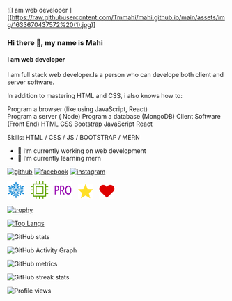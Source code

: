 ![I am web developer ][(https://raw.githubusercontent.com/Tmmahi/mahi.github.io/main/assets/img/1633670437572%20(1).jpg)]
### Hi there 👋, my name is Mahi
#### I am web developer 



I am full stack web developer.Is a person who can develope both client and server software.

In addition to mastering HTML and CSS, i also knows how to:

Program a browser (like using JavaScript, React)<br>
Program a server ( Node)
Program a database (MongoDB)
Client Software
(Front End)
HTML
CSS
Bootstrap
JavaScript
React


Skills:   HTML / CSS / JS / BOOTSTRAP / MERN

- 🔭 I’m currently working on web development  
- 🌱 I’m currently learning mern 


[<img src='https://cdn.jsdelivr.net/npm/simple-icons@3.0.1/icons/github.svg' alt='github' height='40'>](https://github.com/Tmmahi)  [<img src='https://cdn.jsdelivr.net/npm/simple-icons@3.0.1/icons/facebook.svg' alt='facebook' height='40'>](https://www.facebook.com/tawyabmahamud.mahi)  [<img src='https://cdn.jsdelivr.net/npm/simple-icons@3.0.1/icons/instagram.svg' alt='instagram' height='40'>](https://www.instagram.com/_tmmahi/)  

<a href='https://archiveprogram.github.com/'><img src='https://raw.githubusercontent.com/acervenky/animated-github-badges/master/assets/acbadge.gif' width='40' height='40'></a> <a href='https://docs.github.com/en/developers'><img src='https://raw.githubusercontent.com/acervenky/animated-github-badges/master/assets/devbadge.gif' width='40' height='40'></a> <a href='https://github.com/pricing'><img src='https://raw.githubusercontent.com/acervenky/animated-github-badges/master/assets/pro.gif' width='40' height='40'></a> <a href='https://stars.github.com/'><img src='https://raw.githubusercontent.com/acervenky/animated-github-badges/master/assets/starbadge.gif' width='35' height='35'></a> <a href='https://docs.github.com/en/github/supporting-the-open-source-community-with-github-sponsors'><img src='https://raw.githubusercontent.com/acervenky/animated-github-badges/master/assets/sponsorbadge.gif' width='35' height='35'></a> 

[![trophy](https://github-profile-trophy.vercel.app/?username=Tmmahi)](https://github.com/ryo-ma/github-profile-trophy)

[![Top Langs](https://github-readme-stats.vercel.app/api/top-langs/?username=Tmmahi)](https://github.com/anuraghazra/github-readme-stats)

![GitHub stats](https://github-readme-stats.vercel.app/api?username=Tmmahi&show_icons=true&count_private=true)  

![GitHub Activity Graph](https://activity-graph.herokuapp.com/graph?username=Tmmahi)  

![GitHub metrics](https://metrics.lecoq.io/Tmmahi)  

![GitHub streak stats](https://github-readme-streak-stats.herokuapp.com/?user=Tmmahi)  

![Profile views](https://gpvc.arturio.dev/Tmmahi)  
